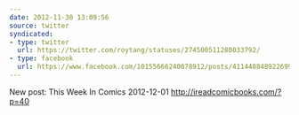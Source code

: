 ```yaml
---
date: 2012-11-30 13:09:56
source: twitter
syndicated:
- type: twitter
  url: https://twitter.com/roytang/statuses/274500511280033792/
- type: facebook
  url: https://www.facebook.com/10155666240078912/posts/411448848922699
---
```


New post: This Week In Comics 2012-12-01 http://ireadcomicbooks.com/?p=40